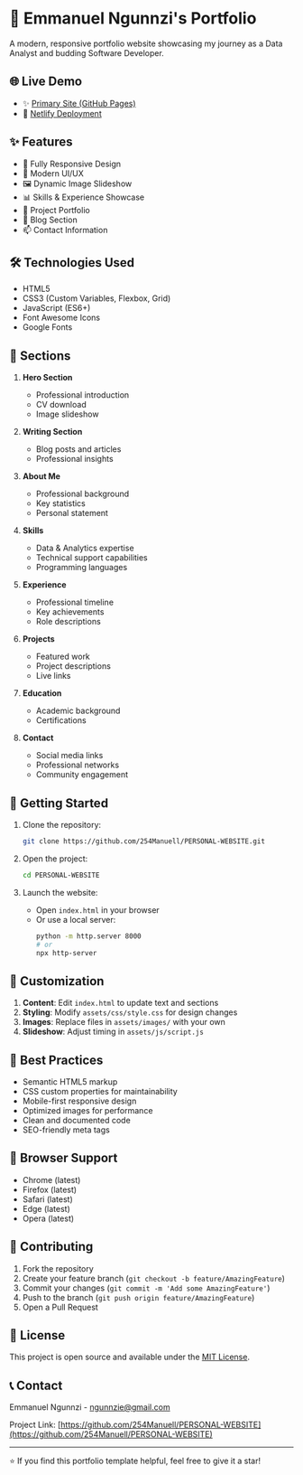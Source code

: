 # 🚀 Emmanuel Ngunnzi's Portfolio

A modern, responsive portfolio website showcasing my journey as a Data Analyst and budding Software Developer.

## 🌐 Live Demo

- ✨ [Primary Site (GitHub Pages)](https://254manuell.github.io/PERSONAL-WEBSITE/)
- 🚀 [Netlify Deployment](https://emmanuel-ngunnzi-portfolio.windsurf.build)

## ✨ Features

- 📱 Fully Responsive Design
- 🎨 Modern UI/UX
- 🖼️ Dynamic Image Slideshow
- 📊 Skills & Experience Showcase
- 💼 Project Portfolio
- 📝 Blog Section
- 📫 Contact Information

## 🛠️ Technologies Used

- HTML5
- CSS3 (Custom Variables, Flexbox, Grid)
- JavaScript (ES6+)
- Font Awesome Icons
- Google Fonts

## 🎯 Sections

1. **Hero Section**
   - Professional introduction
   - CV download
   - Image slideshow

2. **Writing Section**
   - Blog posts and articles
   - Professional insights

3. **About Me**
   - Professional background
   - Key statistics
   - Personal statement

4. **Skills**
   - Data & Analytics expertise
   - Technical support capabilities
   - Programming languages

5. **Experience**
   - Professional timeline
   - Key achievements
   - Role descriptions

6. **Projects**
   - Featured work
   - Project descriptions
   - Live links

7. **Education**
   - Academic background
   - Certifications

8. **Contact**
   - Social media links
   - Professional networks
   - Community engagement

## 🚀 Getting Started

1. Clone the repository:
   ```bash
   git clone https://github.com/254Manuell/PERSONAL-WEBSITE.git
   ```

2. Open the project:
   ```bash
   cd PERSONAL-WEBSITE
   ```

3. Launch the website:
   - Open `index.html` in your browser
   - Or use a local server:
     ```bash
     python -m http.server 8000
     # or
     npx http-server
     ```

## 📝 Customization

1. **Content**: Edit `index.html` to update text and sections
2. **Styling**: Modify `assets/css/style.css` for design changes
3. **Images**: Replace files in `assets/images/` with your own
4. **Slideshow**: Adjust timing in `assets/js/script.js`

## 🌟 Best Practices

- Semantic HTML5 markup
- CSS custom properties for maintainability
- Mobile-first responsive design
- Optimized images for performance
- Clean and documented code
- SEO-friendly meta tags

## 📱 Browser Support

- Chrome (latest)
- Firefox (latest)
- Safari (latest)
- Edge (latest)
- Opera (latest)

## 🤝 Contributing

1. Fork the repository
2. Create your feature branch (`git checkout -b feature/AmazingFeature`)
3. Commit your changes (`git commit -m 'Add some AmazingFeature'`)
4. Push to the branch (`git push origin feature/AmazingFeature`)
5. Open a Pull Request

## 📄 License

This project is open source and available under the [MIT License](LICENSE).

## 📞 Contact

Emmanuel Ngunnzi - [ngunnzie@gmail.com](mailto:ngunnzie@gmail.com)

Project Link: [https://github.com/254Manuell/PERSONAL-WEBSITE](https://github.com/254Manuell/PERSONAL-WEBSITE)

---
⭐️ If you find this portfolio template helpful, feel free to give it a star!
